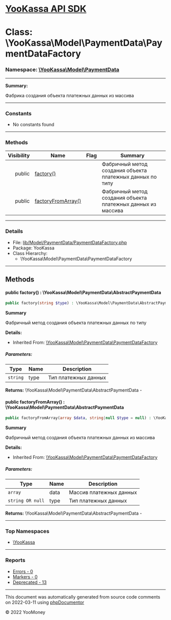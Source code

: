 # [YooKassa API SDK](../home.md)

# Class: \YooKassa\Model\PaymentData\PaymentDataFactory
### Namespace: [\YooKassa\Model\PaymentData](../namespaces/yookassa-model-paymentdata.md)
---
**Summary:**

Фабрика создания объекта платежных данных из массива


---
### Constants
* No constants found

---
### Methods
| Visibility | Name | Flag | Summary |
| ----------:| ---- | ---- | ------- |
| public | [factory()](../classes/YooKassa-Model-PaymentData-PaymentDataFactory.md#method_factory) |  | Фабричный метод создания объекта платежных данных по типу |
| public | [factoryFromArray()](../classes/YooKassa-Model-PaymentData-PaymentDataFactory.md#method_factoryFromArray) |  | Фабричный метод создания объекта платежных данных из массива |

---
### Details
* File: [lib/Model/PaymentData/PaymentDataFactory.php](../../lib/Model/PaymentData/PaymentDataFactory.php)
* Package: YooKassa
* Class Hierarchy:
  * \YooKassa\Model\PaymentData\PaymentDataFactory

---
## Methods
<a name="method_factory" class="anchor"></a>
#### public factory() : \YooKassa\Model\PaymentData\AbstractPaymentData

```php
public factory(string $type) : \YooKassa\Model\PaymentData\AbstractPaymentData
```

**Summary**

Фабричный метод создания объекта платежных данных по типу

**Details:**
* Inherited From: [\YooKassa\Model\PaymentData\PaymentDataFactory](../classes/YooKassa-Model-PaymentData-PaymentDataFactory.md)

##### Parameters:
| Type | Name | Description |
| ---- | ---- | ----------- |
| <code lang="php">string</code> | type  | Тип платежных данных |

**Returns:** \YooKassa\Model\PaymentData\AbstractPaymentData - 


<a name="method_factoryFromArray" class="anchor"></a>
#### public factoryFromArray() : \YooKassa\Model\PaymentData\AbstractPaymentData

```php
public factoryFromArray(array $data, string|null $type = null) : \YooKassa\Model\PaymentData\AbstractPaymentData
```

**Summary**

Фабричный метод создания объекта платежных данных из массива

**Details:**
* Inherited From: [\YooKassa\Model\PaymentData\PaymentDataFactory](../classes/YooKassa-Model-PaymentData-PaymentDataFactory.md)

##### Parameters:
| Type | Name | Description |
| ---- | ---- | ----------- |
| <code lang="php">array</code> | data  | Массив платежных данных |
| <code lang="php">string OR null</code> | type  | Тип платежных данных |

**Returns:** \YooKassa\Model\PaymentData\AbstractPaymentData - 



---

### Top Namespaces

* [\YooKassa](../namespaces/yookassa.md)

---

### Reports
* [Errors - 0](../reports/errors.md)
* [Markers - 0](../reports/markers.md)
* [Deprecated - 13](../reports/deprecated.md)

---

This document was automatically generated from source code comments on 2022-03-11 using [phpDocumentor](http://www.phpdoc.org/)

&copy; 2022 YooMoney
